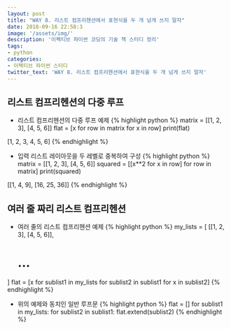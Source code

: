 ```yaml
---
layout: post
title: "WAY 8. 리스트 컴프리헨션에서 표현식을 두 개 넘게 쓰지 말자"
date: 2018-09-16 22:58:3
image: '/assets/img/'
description: '이펙티브 파이썬 코딩의 기술 책 스터디 정리'
tags:
- python
categories:
- 이펙티브 파이썬 스터디
twitter_text: 'WAY 8. 리스트 컴프리헨션에서 표현식을 두 개 넘게 쓰지 말자'
---
```


## 리스트 컴프리헨션의 다중 루프
- 리스트 컴프리헨션의 다중 루프 예제
{% highlight python %}
matrix = [[1, 2, 3], [4, 5, 6]]
flat = [x for row in matrix for x in row]
print(flat)

>>>
[1, 2, 3, 4, 5, 6]
{% endhighlight %}
- 입력 리스트 레이아웃을 두 레벨로 중복하여 구성
{% highlight python %}
matrix = [[1, 2, 3], [4, 5, 6]]
squared = [[x**2 for x in row] for row in matrix]
print(squared)

>>>
[[1, 4, 9], [16, 25, 36]]
{% endhighlight %}

## 여러 줄 짜리 리스트 컴프리헨션
- 여러 줄의 리스트 컴프리헨션 예제
{% highlight python %}
my_lists = [
    [[1, 2, 3], [4, 5, 6]],
    # ...
]
flat = [x for sublist1 in my_lists
        for sublist2 in sublist1
        for x in sublist2]
{% endhighlight %}
- 위의 예제와 동치인 일반 루프문
{% highlight python %}
flat = []
for sublist1 in my_lists:
    for sublist2 in sublist1:
        flat.extend(sublist2)
{% endhighlight %}
